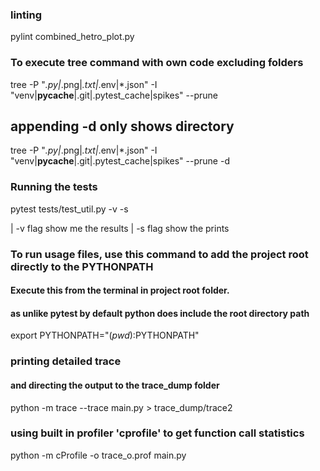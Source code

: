 ### linting

pylint combined_hetro_plot.py

### To execute tree command with own code excluding folders

tree -P "_.py|_.png|_.txt|_.env|\*.json" -I "venv|**pycache**|.git|.pytest_cache|spikes" --prune

## appending -d only shows directory

tree -P "_.py|_.png|_.txt|_.env|\*.json" -I "venv|**pycache**|.git|.pytest_cache|spikes" --prune -d

### Running the tests

pytest tests/test_util.py -v -s

| -v flag show me the results
| -s flag show the prints

### To run usage files, use this command to add the project root directly to the PYTHONPATH

#### Execute this from the terminal in project root folder.

#### as unlike pytest by default python does include the root directory path

export PYTHONPATH="$(pwd):$PYTHONPATH"

### printing detailed trace

#### and directing the output to the trace_dump folder

python -m trace --trace main.py > trace_dump/trace2

### using built in profiler 'cprofile' to get function call statistics

python -m cProfile -o trace_o.prof main.py
